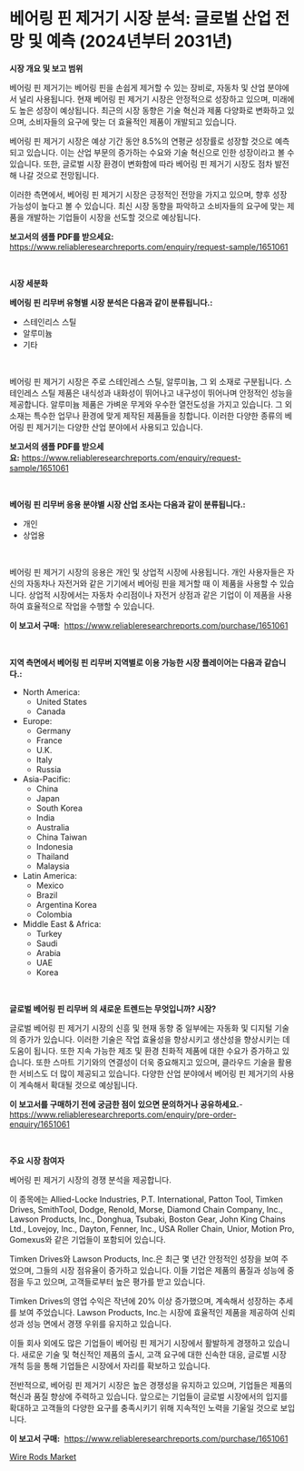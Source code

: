 <p><h1>베어링 핀 제거기 시장 분석: 글로벌 산업 전망 및 예측 (2024년부터 2031년)</h1></p><p><strong>시장 개요 및 보고 범위</strong></p>
<p><p>베어링 핀 제거기는 베어링 핀을 손쉽게 제거할 수 있는 장비로, 자동차 및 산업 분야에서 널리 사용됩니다. 현재 베어링 핀 제거기 시장은 안정적으로 성장하고 있으며, 미래에도 높은 성장이 예상됩니다. 최근의 시장 동향은 기술 혁신과 제품 다양화로 변화하고 있으며, 소비자들의 요구에 맞는 더 효율적인 제품이 개발되고 있습니다.</p><p>베어링 핀 제거기 시장은 예상 기간 동안 8.5%의 연평균 성장률로 성장할 것으로 예측되고 있습니다. 이는 산업 부문의 증가하는 수요와 기술 혁신으로 인한 성장이라고 볼 수 있습니다. 또한, 글로벌 시장 환경이 변화함에 따라 베어링 핀 제거기 시장도 점차 발전해 나갈 것으로 전망됩니다.</p><p>이러한 측면에서, 베어링 핀 제거기 시장은 긍정적인 전망을 가지고 있으며, 향후 성장 가능성이 높다고 볼 수 있습니다. 최신 시장 동향을 파악하고 소비자들의 요구에 맞는 제품을 개발하는 기업들이 시장을 선도할 것으로 예상됩니다.</p></p>
<p><strong>보고서의 샘플 PDF를 받으세요:</strong> <a href="https://www.reliableresearchreports.com/enquiry/request-sample/1651061">https://www.reliableresearchreports.com/enquiry/request-sample/1651061</a></p>
<p>&nbsp;</p>
<p><strong>시장 세분화</strong></p>
<p><strong>베어링 핀 리무버 유형별 시장 분석은 다음과 같이 분류됩니다.:</strong></p>
<p><ul><li>스테인리스 스틸</li><li>알루미늄</li><li>기타</li></ul></p>
<p>&nbsp;</p>
<p><p>베어링 핀 제거기 시장은 주로 스테인레스 스틸, 알루미늄, 그 외 소재로 구분됩니다. 스테인레스 스틸 제품은 내식성과 내화성이 뛰어나고 내구성이 뛰어나며 안정적인 성능을 제공합니다. 알루미늄 제품은 가벼운 무게와 우수한 열전도성을 가지고 있습니다. 그 외 소재는 특수한 업무나 환경에 맞게 제작된 제품들을 칭합니다. 이러한 다양한 종류의 베어링 핀 제거기는 다양한 산업 분야에서 사용되고 있습니다.</p></p>
<p><strong>보고서의 샘플 PDF를 받으세요:</strong>&nbsp;<a href="https://www.reliableresearchreports.com/enquiry/request-sample/1651061">https://www.reliableresearchreports.com/enquiry/request-sample/1651061</a></p>
<p>&nbsp;</p>
<p><strong> 베어링 핀 리무버 응용 분야별 시장 산업 조사는 다음과 같이 분류됩니다.:</strong></p>
<p><ul><li>개인</li><li>상업용</li></ul></p>
<p>&nbsp;</p>
<p><p>베어링 핀 제거기 시장의 응용은 개인 및 상업적 시장에 사용됩니다. 개인 사용자들은 자신의 자동차나 자전거와 같은 기기에서 베어링 핀을 제거할 때 이 제품을 사용할 수 있습니다. 상업적 시장에서는 자동차 수리점이나 자전거 상점과 같은 기업이 이 제품을 사용하여 효율적으로 작업을 수행할 수 있습니다.</p></p>
<p><strong>이 보고서 구매:</strong>&nbsp; <a href="https://www.reliableresearchreports.com/purchase/1651061">https://www.reliableresearchreports.com/purchase/1651061</a></p>
<p>&nbsp;</p>
<p><strong>지역 측면에서 베어링 핀 리무버 지역별로 이용 가능한 시장 플레이어는 다음과 같습니다.:</strong></p>
<p><ul>
    <li>
        North America:
        <ul>
            <li>United States</li>
            <li>Canada</li>
        </ul>
    </li>
    <li>
        Europe:
        <ul>
            <li>Germany</li>
            <li>France</li>
            <li>U.K.</li>
            <li>Italy</li>
            <li>Russia</li>
        </ul>
    </li>
    <li>
        Asia-Pacific:
        <ul>
            <li>China</li>
            <li>Japan</li>
            <li>South Korea</li>
            <li>India</li>
            <li>Australia</li>
            <li>China Taiwan</li>
            <li>Indonesia</li>
            <li>Thailand</li>
            <li>Malaysia</li>
        </ul>
    </li>
    <li>
        Latin America:
        <ul>
            <li>Mexico</li>
            <li>Brazil</li>
            <li>Argentina Korea</li>
            <li>Colombia</li>
        </ul>
    </li>
    <li>
        Middle East & Africa:
        <ul>
            <li>Turkey</li>
            <li>Saudi</li>
            <li>Arabia</li>
            <li>UAE</li>
            <li>Korea</li>
        </ul>
    </li>
    </ul></p>
<p>&nbsp;</p>
<p><strong>글로벌 베어링 핀 리무버 의 새로운 트렌드는 무엇입니까? 시장?</strong></p>
<p><p>글로벌 베어링 핀 제거기 시장의 신흥 및 현재 동향 중 일부에는 자동화 및 디지털 기술의 증가가 있습니다. 이러한 기술은 작업 효율성을 향상시키고 생산성을 향상시키는 데 도움이 됩니다. 또한 지속 가능한 제조 및 환경 친화적 제품에 대한 수요가 증가하고 있습니다. 또한 스마트 기기와의 연결성이 더욱 중요해지고 있으며, 클라우드 기술을 활용한 서비스도 더 많이 제공되고 있습니다. 다양한 산업 분야에서 베어링 핀 제거기의 사용이 계속해서 확대될 것으로 예상됩니다.</p></p>
<p><strong>이 보고서를 구매하기 전에 궁금한 점이 있으면 문의하거나 공유하세요.</strong>- <a href="https://www.reliableresearchreports.com/enquiry/pre-order-enquiry/1651061">https://www.reliableresearchreports.com/enquiry/pre-order-enquiry/1651061</a></p>
<p>&nbsp;</p>
<p><strong>주요 시장 참여자</strong></p>
<p><p>베어링 핀 제거기 시장의 경쟁 분석을 제공합니다. </p><p>이 종목에는 Allied-Locke Industries, P.T. International, Patton Tool, Timken Drives, SmithTool, Dodge, Renold, Morse, Diamond Chain Company, Inc., Lawson Products, Inc., Donghua, Tsubaki, Boston Gear, John King Chains Ltd., Lovejoy, Inc., Dayton, Fenner, Inc., USA Roller Chain, Unior, Motion Pro, Gomexus와 같은 기업들이 포함되어 있습니다.</p><p>Timken Drives와 Lawson Products, Inc.은 최근 몇 년간 안정적인 성장을 보여 주었으며, 그들의 시장 점유율이 증가하고 있습니다. 이들 기업은 제품의 품질과 성능에 중점을 두고 있으며, 고객들로부터 높은 평가를 받고 있습니다. </p><p>Timken Drives의 영업 수익은 작년에 20% 이상 증가했으며, 계속해서 성장하는 추세를 보여 주었습니다. Lawson Products, Inc.는 시장에 효율적인 제품을 제공하여 신뢰성과 성능 면에서 경쟁 우위를 유지하고 있습니다.</p><p>이들 회사 외에도 많은 기업들이 베어링 핀 제거기 시장에서 활발하게 경쟁하고 있습니다. 새로운 기술 및 혁신적인 제품의 출시, 고객 요구에 대한 신속한 대응, 글로벌 시장 개척 등을 통해 기업들은 시장에서 자리를 확보하고 있습니다.</p><p>전반적으로, 베어링 핀 제거기 시장은 높은 경쟁성을 유지하고 있으며, 기업들은 제품의 혁신과 품질 향상에 주력하고 있습니다. 앞으로는 기업들이 글로벌 시장에서의 입지를 확대하고 고객들의 다양한 요구를 충족시키기 위해 지속적인 노력을 기울일 것으로 보입니다.</p></p>
<p><strong>이 보고서 구매:</strong>&nbsp;&nbsp;<a href="https://www.reliableresearchreports.com/purchase/1651061">https://www.reliableresearchreports.com/purchase/1651061</a></p>
<p><p><a href="https://cautious-neon-760.notion.site/Global-Wire-Rods-Market-by-Types-Applications-and-Major-Players-with-Regional-Growth-Rate-Analysi-4933e5ecc5274b328006be405fdaea84">Wire Rods Market</a></p></p>
